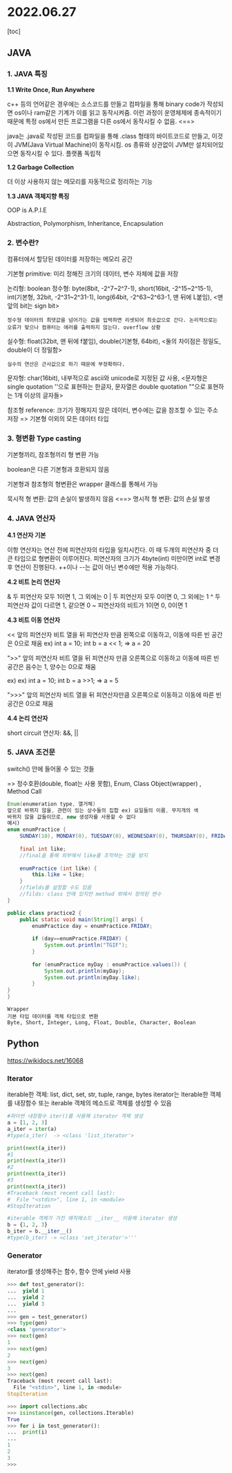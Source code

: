 # 2022.06.27

[toc]

## JAVA

### 1. JAVA 특징

**1.1 Write Once, Run Anywhere**

c++ 등의 언어같은 경우에는 소스코드를 만들고 컴파일을 통해 binary code가 작성되면 os이나 ram같은 기계가 이를 읽고 동작시켜줌. 이런 과정이 운영체제에 종속적이기 때문에 특정 os에서 만든 프로그램을 다른 os에서 동작시킬 수 없음. <==>

java는 .java로 작성된 코드를 컴파일을 통해 .class 형태의 바이트코드로 만들고, 이것이 JVM(Java Virtual Machine)이 동작시킴. os 종류와 상관없이 JVM만 설치되어있으면 동작시킬 수 있다. 플랫폼 독립적

**1.2 Garbage Collection**

더 이상 사용하지 않는 메모리를 자동적으로 정리하는 기능

**1.3 JAVA 객체지향 특징**

OOP is A.P.I.E

Abstraction, Polymorphism, Inheritance, Encapsulation



### 2. 변수란?

컴퓨터에서 할당된 데이터를 저장하는 메모리 공간

기본형 primitive: 미리 정해진 크기의 데이터, 변수 자체에 값을 저장

논리형: boolean
정수형: byte(8bit, -2^7~2^7-1), short(16bit, -2^15~2^15-1), int(기본형, 32bit, -2^31~2^31-1), long(64bit, -2^63~2^63-1, 맨 뒤에 L붙임), <맨 앞의 bit는 sign bit>

```
정수형 데이터의 최댓값을 넘어가는 값을 입력하면 리셋되어 최솟값으로 간다. 논리적으로는 오류가 맞으나 컴퓨터는 에러를 출력하지 않는다. overflow 상황
```

실수형: float(32bit, 맨 뒤에 f붙임), double(기본형, 64bit), <둘의 차이점은 정밀도, double이 더 정밀함>

```
실수의 연산은 근사값으로 하기 때문에 부정확하다.
```

문자형: char(16bit), 내부적으로 ascii와 unicode로 지정된 값 사용, <문자형은 single quotation ''으로 표현하는 한글자, 문자열은 double quotation ""으로 표현하는 1개 이상의 글자들>

참조형 reference: 크기가 정해지지 않은 데이터,  변수에는 값을 참조할 수 있는 주소 저장
=> 기본형 이외의 모든 데이터 타입



### 3. 형변환 Type casting

기본형끼리, 참조형끼리 형 변환 가능

boolean은 다른 기본형과 호환되지 않음

기본형과 참조형의 형변환은 wrapper 클래스를 통해서 가능

묵시적 형 변환: 값의 손실이 발생하지 않음 <==> 명시적 형 변환: 값의 손실 발생 



### 4. JAVA 연산자

**4.1 연산자 기본**

이항 연산자는 연산 전에 피연산자의 타입을 일치시킨다. 
이 때 두개의 피연산자 중 더 큰 타입으로 형변환이 이루어진다.
피연산자의 크기가 4byte(int) 미만이면 int로 변경후 연산이 진행된다.
++이나 --는 값이 아닌 변수에만 적용 가능하다.

**4.2 비트 논리 연산자**

& 두 피연산자 모두 1이면 1, 그 외에는 0
| 두 피연산자 모두 0이면 0, 그 외에는 1
^  두 피연산자 값이 다르면 1, 같으면 0
~ 피연산자의 비트가 1이면 0, 0이면 1

**4.3 비트 이동 연산자**

<< 앞의 피연산자 비트 열을 뒤 피연산자 만큼 왼쪽으로 이동하고, 이동에 따른 빈 공간은 0으로 채움
 ex) int a = 10; int b = a << 1; => a = 20

">>" 앞의 피연산자 비트 열을 뒤 피연산자 만큼 오른쪽으로 이동하고 이동에 따른 빈 공간은 음수는 1, 양수는 0으로 채움

ex) ex) int a = 10; int b = a >>1; => a = 5

">>>" 앞의 피연산자 비트 열을 뒤 피연산자만큼 오른쪽으로 이동하고 이동에 따른 빈 공간은 0으로 채움

**4.4 논리 연산자**

short circuit 연산자: &&, || 



### 5. JAVA 조건문

switch() 안에 들어올 수 있는 것들

=> 정수호환(double, float는 사용 못함), Enum, Class Object(wrapper) , Method Call

```java
Enum(enumeration type, 열거체)
앞으로 바뀌지 않을, 관련이 있는 상수들의 집합 ex) 요일들의 이름, 무지개의 색
바뀌지 않을 값들이므로, new 생성자를 사용할 수 없다
예시)
enum enumPractice {
	SUNDAY(10), MONDAY(0), TUESDAY(0), WEDNESDAY(0), THURSDAY(0), FRIDAY(2), SATURDAY(10);
	
	final int like;
    //final을 통해 외부에서 like를 조작하는 것을 방지
    
	enumPractice (int like) {
		this.like = like; 
	}
    //fields를 설정할 수도 있음
    //filds: class 안에 있지만 method 밖에서 정의된 변수
}

public class practice2 {
    public static void main(String[] args) {
    	enumPractice day = enumPractice.FRIDAY;
    	
    	if (day==enumPractice.FRIDAY) {
    		System.out.println("TGIF");
    	}
    	
    	for (enumPractice myDay : enumPractice.values()) {
    		System.out.println(myDay);
    		System.out.println(myDay.like);
    	}
}
}
```

```
Wrapper
기본 타입 데이터를 객체 타입으로 변환
Byte, Short, Integer, Long, Float, Double, Character, Boolean
```



## Python

https://wikidocs.net/16068

### Iterator

iterable한 객체: list, dict, set, str, tuple, range, bytes 
iterator는 Iterable한 객체를 내장함수 또는 iterable 객체의 메소드로 객체를 생성할 수 있음

```python
#파이썬 내장함수 iter()를 사용해 iterator 객체 생성
a = [1, 2, 3]
a_iter = iter(a)
#type(a_iter)  -> <class 'list_iterator'>

print(next(a_iter))
#1
print(next(a_iter))
#2
print(next(a_iter))
#3
print(next(a_iter))
#Traceback (most recent call last):
#  File "<stdin>", line 1, in <module>
#StopIteration

#iterable 객체가 가진 매직메소드 __iter__ 이용해 iterator 생성
b = {1, 2, 3}
b_iter = b.__iter__()
#type(b_iter) -> <class 'set_iterator'>'''
```



### Generator

iterator를 생성해주는 함수, 함수 안에 yield 사용

```python
>>> def test_generator():
...  yield 1
...  yield 2
...  yield 3
...
>>> gen = test_generator()
>>> type(gen)
<class 'generator'>
>>> next(gen)
1
>>> next(gen)
2
>>> next(gen)
3
>>> next(gen)
Traceback (most recent call last):
  File "<stdin>", line 1, in <module>
StopIteration

>>> import collections.abc
>>> isinstance(gen, collections.Iterable)
True
>>> for i in test_generator():
...  print(i)
...
1
2
3
>>>
```



